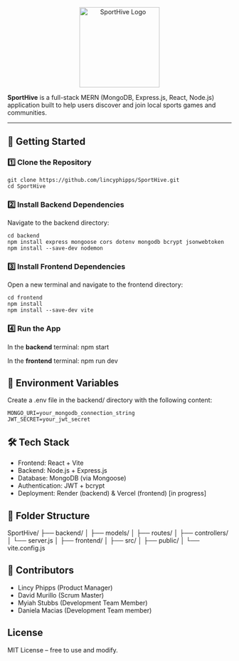 <p align="center">
  <a href="https://github.com/lincyphipps/SportHive">
    <img src="https://github.com/lincyphipps/SportHive/blob/main/Screenshot%202025-04-22%20155955.png?raw=true" alt="SportHive Logo" width="180"/>
  </a>
</p>

**SportHive** is a full-stack MERN (MongoDB, Express.js, React, Node.js) application built to help users discover and join local sports games and communities.

---

## 🚀 Getting Started

### 1️⃣ Clone the Repository
```
git clone https://github.com/lincyphipps/SportHive.git
cd SportHive
```

### 2️⃣ Install Backend Dependencies
Navigate to the backend directory:
```
cd backend
npm install express mongoose cors dotenv mongodb bcrypt jsonwebtoken
npm install --save-dev nodemon
```
### 3️⃣ Install Frontend Dependencies
Open a new terminal and navigate to the frontend directory:
```
cd frontend
npm install
npm install --save-dev vite
```
### 4️⃣ Run the App
In the **backend** terminal:
npm start

In the **frontend** terminal:
npm run dev

## 🔐 Environment Variables
Create a .env file in the backend/ directory with the following content:
```
MONGO_URI=your_mongodb_connection_string
JWT_SECRET=your_jwt_secret
```

## 🛠️ Tech Stack
- Frontend: React + Vite
- Backend: Node.js + Express.js
- Database: MongoDB (via Mongoose)
- Authentication: JWT + bcrypt
- Deployment: Render (backend) & Vercel (frontend) [in progress]

## 📁 Folder Structure
SportHive/
├── backend/
│   ├── models/
│   ├── routes/
│   ├── controllers/
│   └── server.js
│
├── frontend/
│   ├── src/
│   ├── public/
│   └── vite.config.js

## 👥 Contributors
- Lincy Phipps (Product Manager)
- David Murillo (Scrum Master)
- Myiah Stubbs (Development Team Member)
- Daniela Macias (Development Team member)

## License
MIT License – free to use and modify.
